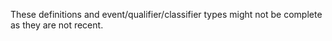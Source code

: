 These definitions and event/qualifier/classifier types might not be complete as they are not recent.
